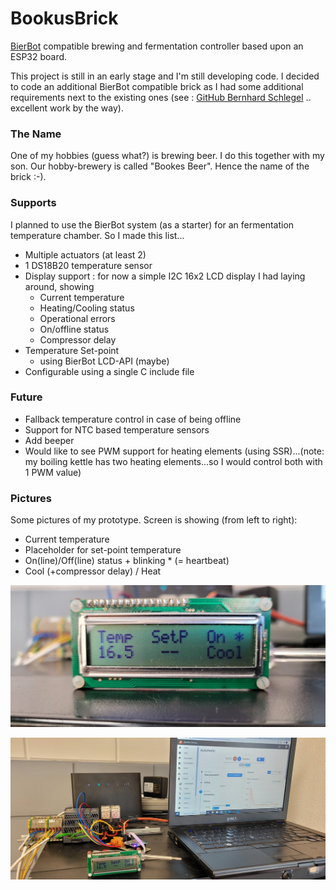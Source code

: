 # BookusBrick
[BierBot](https://bierbot.com/) compatible brewing and fermentation controller based upon an ESP32 board.

This project is still in an early stage and I'm still developing code.
I decided to code an additional BierBot compatible brick as I had some additional requirements next to the existing ones (see : [GitHub Bernhard Schlegel](https://github.com/BernhardSchlegel/) .. excellent work by the way). 

### The Name
One of my hobbies (guess what?) is brewing beer. I do this together with my son. Our hobby-brewery is called "Bookes Beer". Hence the name of the brick :-).

### Supports
I planned to use the BierBot system (as a starter) for an fermentation temperature chamber. So I made this list...
* Multiple actuators (at least 2)
* 1 DS18B20 temperature sensor
* Display support : for now a simple I2C 16x2 LCD display I had laying around, showing
  * Current temperature
  * Heating/Cooling status
  * Operational errors
  * On/offline status
  * Compressor delay
* Temperature Set-point
  * using BierBot LCD-API (maybe)
* Configurable using a single C include file

### Future
* Fallback temperature control in case of being offline
* Support for NTC based temperature sensors 
* Add beeper
* Would like to see PWM support for heating elements (using SSR)...(note: my boiling kettle has two heating elements...so I would control both with 1 PWM value)

### Pictures

Some pictures of my prototype. Screen is showing (from left to right):
* Current temperature
* Placeholder for set-point temperature
* On(line)/Off(line) status + blinking * (= heartbeat)
* Cool (+compressor delay) / Heat

![LCD Display](pics/20230226_172245.jpg)


![LCD Display](pics/20230226_172226.jpg)


